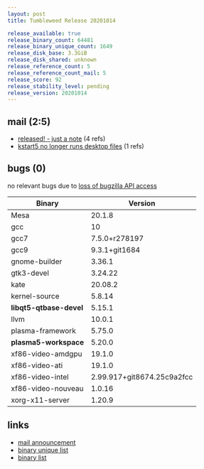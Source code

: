 ```yaml
---
layout: post
title: Tumbleweed Release 20201014

release_available: true
release_binary_count: 64481
release_binary_unique_count: 1649
release_disk_base: 3.3GiB
release_disk_shared: unknown
release_reference_count: 5
release_reference_count_mail: 5
release_score: 92
release_stability_level: pending
release_version: 20201014
---
```


## mail (2:5)

- [released! - just a note](https://lists.opensuse.org/opensuse-factory/2020-10/msg00155.html) (4 refs)
- [kstart5 no longer runs desktop files](https://lists.opensuse.org/opensuse-factory/2020-10/msg00135.html) (1 refs)

## bugs (0)

<!--more-->

no relevant bugs due to [loss of bugzilla API access](https://bugzilla.opensuse.org/show_bug.cgi?id=1157722)

Binary | Version
--- | ---
Mesa | 20.1.8
gcc | 10
gcc7 | 7.5.0+r278197
gcc9 | 9.3.1+git1684
gnome-builder | 3.36.1
gtk3-devel | 3.24.22
kate | 20.08.2
kernel-source | 5.8.14
**libqt5-qtbase-devel** | 5.15.1
llvm | 10.0.1
plasma-framework | 5.75.0
**plasma5-workspace** | 5.20.0
xf86-video-amdgpu | 19.1.0
xf86-video-ati | 19.1.0
xf86-video-intel | 2.99.917+git8674.25c9a2fcc
xf86-video-nouveau | 1.0.16
xorg-x11-server | 1.20.9

## links

- [mail announcement](https://lists.opensuse.org/opensuse-factory/2020-10/msg00127.html)
- [binary unique list](http://download.opensuse.org/history/20201014/rpm.unique.list)
- [binary list](http://download.opensuse.org/history/20201014/rpm.list)
